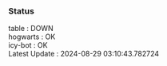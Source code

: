 ### Status


table : DOWN  
hogwarts : OK  
icy-bot : OK  
Latest Update : 2024-08-29 03:10:43.782724
